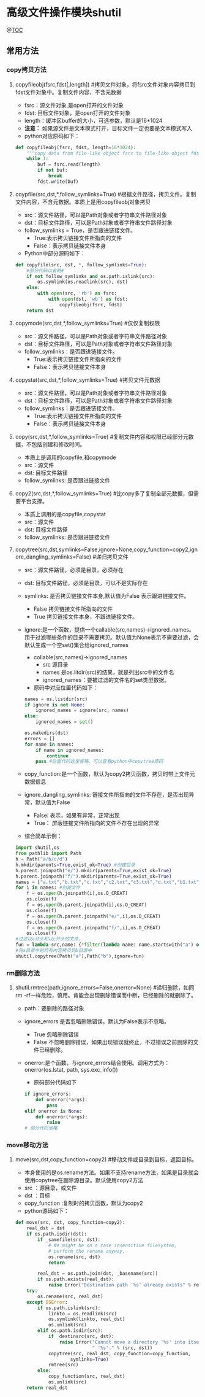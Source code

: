 # 高级文件操作模块shutil

@[TOC](目录结构)

## 常用方法

### copy拷贝方法

1. copyfileobj(fsrc,fdst[,length]) #拷贝文件对象，将fsrc文件对象内容拷贝到fdst文件对象中。复制文件内容，不含元数据
    * fsrc：源文件对象,是open打开的文件对象
    * fdst: 目标文件对象，是open打开的文件对象
    * length：缓冲区buffer的大小，可选参数，默认是16*1024 
    * **注意：** 如果源文件是文本模式打开，目标文件一定也要是文本模式写入
    * python对应原码如下：

    ````python
    def copyfileobj(fsrc, fdst, length=16*1024):
        """copy data from file-like object fsrc to file-like object fdst"""
        while 1:
            buf = fsrc.read(length)
            if not buf:
                break
            fdst.write(buf)
    ````

2. coypfile(src,dst,*,follow_symlinks=True) #根据文件路径，拷贝文件。复制文件内容，不含元数据。本质上是用copyfileobj对象拷贝
    * src：源文件路径，可以是Path对象或者字符串文件路径对象
    * dst：目标文件路径，可以是Path对象或者字符串文件路径对象
    * follow_symlinks = True，是否跟进链接文件。
        * True:表示拷贝链接文件所指向的文件
        * False：表示拷贝链接文件本身
    * Python中部分源码如下：

    ````python
    def copyfile(src, dst, *, follow_symlinks=True):
        #部分代码以省略#
        if not follow_symlinks and os.path.islink(src):
            os.symlink(os.readlink(src), dst)
        else:
            with open(src, 'rb') as fsrc:
                with open(dst, 'wb') as fdst:
                    copyfileobj(fsrc, fdst)
        return dst
    ````  

3. copymode(src,dst,*,follow_symlinks=True) #仅仅复制权限
    * src：源文件路径，可以是Path对象或者字符串文件路径对象
    * dst：目标文件路径，可以是Path对象或者字符串文件路径对象
    * follow_symlinks：是否跟进链接文件。
        * True:表示拷贝链接文件所指向的文件
        * False：表示拷贝链接文件本身
4. copystat(src,dst,*,follow_symlinks=True) #拷贝文件元数据
    * src：源文件路径，可以是Path对象或者字符串文件路径对象
    * dst：目标文件路径，可以是Path对象或者字符串文件路径对象
    * follow_symlinks：是否跟进链接文件。
        * True:表示拷贝链接文件所指向的文件
        * False：表示拷贝链接文件本身  
5. copy(src,dst,*,follow_symlinks=True)  #复制文件内容和权限已经部分元数据，不包括创建和修改时间。
    * 本质上是调用的copyfile,和copymode
    * src：源文件
    * dst: 目标文件路径
    * follow_symlinks: 是否跟进链接文件
6. copy2(src,dst,*,follow_symlinks=True) #比copy多了复制全部元数据，但需要平台支撑。
    * 本质上调用的是copyfile,copystat
    * src：源文件
    * dst: 目标文件路径
    * follow_symlinks: 是否跟进链接文件  
7. copytree(src,dst,symlinks=False,ignore=None,copy_function=copy2,ignore_dangling_symlinks=False) #递归拷贝文件
    * src：源文件路径，必须是目录，必须存在
    * dst: 目标文件路径，必须是目录，可以不是实际存在
    * symlinks: 是否拷贝链接文件本身,默认值为False 表示跟进链接文件。
        * False 拷贝链接文件所指向的文件
        * True 拷贝链接文件本身，不跟进链接文件。
    * ignore:是一个函数，提供一个callable(src,names)->ignored_names。用于过滤哪些条件的目录不需要拷贝。默认值为None表示不需要过滤，会默认生成一个空set()集合给ignored_names
        * collable(src,names)->ignored_names 
            * src 源目录
            * names 是os.litdir(src)的结果，就是列出src中的文件名
            * ignored_names：要被过滤的文件名的set类型数据。  
        * 原码中对应位置代码如下：

        ````python
        names = os.listdir(src)
        if ignore is not None:
            ignored_names = ignore(src, names)
        else:
            ignored_names = set()

        os.makedirs(dst)
        errors = []
        for name in names:
            if name in ignored_names:
                continue
            pass #后面代码这里省略，可以查看python中copytree原码
        ````  

    * copy_function:是一个函数，默认为copy2拷贝函数，拷贝时带上文件元数据信息
    * ignore_dangling_symlinks: 链接文件所指向的文件不存在，是否出现异常，默认值为False
        * False: 表示，如果有异常，正常出现
        * True： 屏蔽链接文件所指向的文件不存在出现的异常
    * 综合简单示例：

    ````python
    import shutil,os
    from pathlib import Path
    h = Path("a/b/c/d")
    h.mkdir(parents=True,exist_ok=True) #创建目录
    h.parent.joinpath("e/").mkdir(parents=True,exist_ok=True)
    h.parent.joinpath("f/").mkdir(parents=True,exist_ok=True)
    names = ["a.txt","b.txt","c.txt","c2.txt","c3.txt","d.txt","b1.txt","b2.txt","a1.txt","a2.txt"]
    for i in names: #创建文件
        f = os.open(h.joinpath(i),os.O_CREAT)
        os.close(f)
        f = os.open(h.parent.joinpath(i),os.O_CREAT)
        os.close(f)
        f = os.open(h.parent.joinpath("e/",i),os.O_CREAT)
        os.close(f)
        f = os.open(h.parent.joinpath("f/",i),os.O_CREAT)
        os.close(f)
    #过滤以a开头和以c开头的文件。
    fun = lambda src,name: {*filter(lambda name: name.startswith("a") or name.startswith("c"),names)}
    #将a目录中的所有内容拷贝到b目录中
    shutil.copytree(Path("a"),Path("b"),ignore=fun)
    ````  

### rm删除方法

1. shutil.rmtree(path,ignore_errors=False,onerror=None) #递归删除，如同rm -rf一样危险，慎用。肯能会出现删除错误而中断，已经删除的就删除了。
    * path：要删除的路径对象
    * ignore_errors:是否忽略删除错误。默认为False表示不忽略。
        * True 忽略删除错误
        * False 不忽略删除错误，如果出现错误就终止，不过错误之前删除的文件已经删除。
    * onerror:是个函数，与ignore_errors结合使用。调用方式为：onerror(os.lstat, path, sys.exc_info())
        * 原码部分代码如下

        ````python
        if ignore_errors:
            def onerror(*args):
                pass
        elif onerror is None:
            def onerror(*args):
                raise
        # 部分代码省略
        ````

### move移动方法

1. move(src,dst,copy_function=copy2) #移动文件或目录到目标，返回目标。
    * 本身使用的是os.rename方法。如果不支持rename方法，如果是目录就会使用copytree在删除源目录。默认使用copy2方法
    * src ：源目录，或文件
    * dst ：目标
    * copy_function :复制时的拷贝函数，默认为copy2
    * python源码如下：

    ````python
    def move(src, dst, copy_function=copy2):
        real_dst = dst
        if os.path.isdir(dst):
            if _samefile(src, dst):
                # We might be on a case insensitive filesystem,
                # perform the rename anyway.
                os.rename(src, dst)
                return

            real_dst = os.path.join(dst, _basename(src))
            if os.path.exists(real_dst):
                raise Error("Destination path '%s' already exists" % real_dst)
        try:
            os.rename(src, real_dst)
        except OSError:
            if os.path.islink(src):
                linkto = os.readlink(src)
                os.symlink(linkto, real_dst)
                os.unlink(src)
            elif os.path.isdir(src):
                if _destinsrc(src, dst):
                    raise Error("Cannot move a directory '%s' into itself"
                                " '%s'." % (src, dst))
                copytree(src, real_dst, copy_function=copy_function,
                        symlinks=True)
                rmtree(src)
            else:
                copy_function(src, real_dst)
                os.unlink(src)
        return real_dst
    ````

